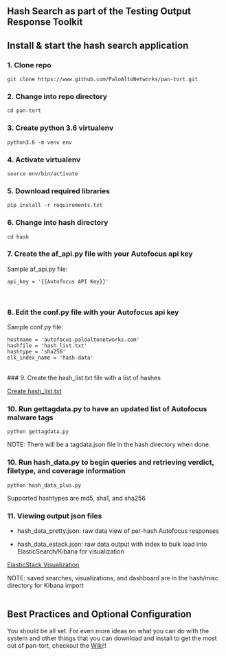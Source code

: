 ## Hash Search as part of the Testing Output Response Toolkit


## Install & start the hash search application
### 1. Clone repo
```git clone https://www.github.com/PaloAltoNetworks/pan-tort.git```
<br/>
### 2. Change into repo directory
```cd pan-tort```
<br/>
### 3. Create python 3.6 virtualenv
```python3.6 -m venv env```
<br/>
### 4. Activate virtualenv
```source env/bin/activate```
<br/>
### 5. Download required libraries
```pip install -r requirements.txt```
<br/>
### 6. Change into hash directory
```cd hash```
<br/>
### 7. Create the af_api.py file with your Autofocus api key

Sample af_api.py file:

```
api_key = '{{Autofocus API Key}}'
```

<br/>

### 8. Edit the conf.py file with your Autofocus api key

Sample conf.py file:

```
hostname = 'autofocus.paloaltonetworks.com'
hashfile = 'hash_list.txt'
hashtype = 'sha256'
elk_index_name = 'hash-data'

```

<br/>
### 9. Create the hash_list.txt file with a list of hashes

[Create hash_list.txt](https://github.com/PaloAltoNetworks/pan-tort/wiki/hash_list)
<br/>

### 10. Run gettagdata.py to have an updated list of Autofocus malware tags
```python gettagdata.py```

NOTE: There will be a tagdata.json file in the hash directory when done.

### 10. Run hash_data.py to begin queries and retrieving verdict, filetype, and coverage information
```python hash_data_plus.py```
<br/>

Supported hashtypes are md5, sha1, and sha256
<br/>

### 11. Viewing output json files

* hash_data_pretty.json:  raw data view of per-hash Autofocus responses

* hash_data_estack.json:  raw data output with index to bulk load into ElasticSearch/Kibana for visualization

[ElasticStack Visualization](https://github.com/PaloAltoNetworks/pan-tort/wiki/elasticStack)

NOTE: saved searches, visualizations, and dashboard are in the hash/misc directory for Kibana import
<br/><br/>
## Best Practices and Optional Configuration
You should be all set.  For even more ideas on what you can do with the system and other things that you can download and install to get the most out of pan-tort, checkout the [Wiki](https://github.com/PaloAltoNetworks/pan-tort/wiki/overview)!!